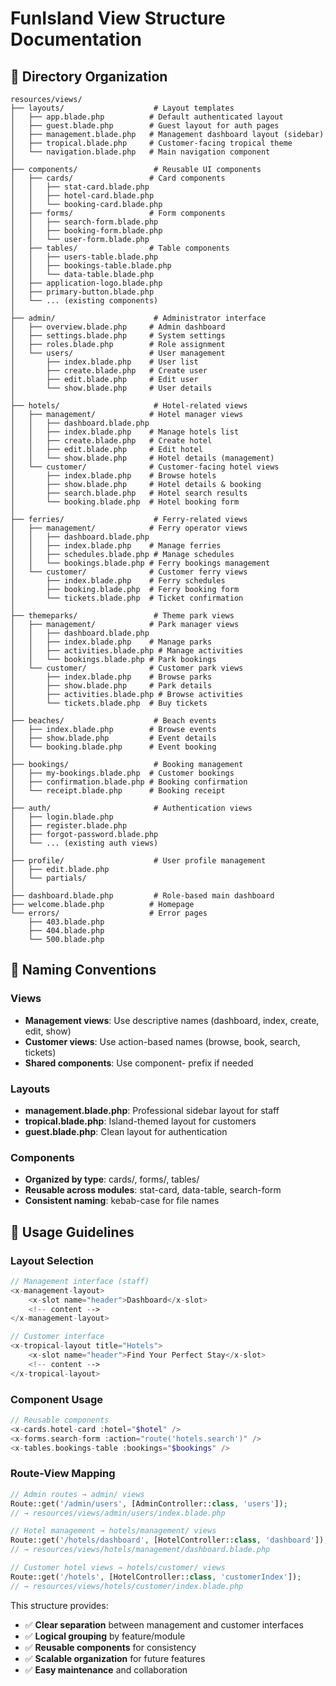 # FunIsland View Structure Documentation

## 📁 Directory Organization

```
resources/views/
├── layouts/                    # Layout templates
│   ├── app.blade.php          # Default authenticated layout
│   ├── guest.blade.php        # Guest layout for auth pages
│   ├── management.blade.php   # Management dashboard layout (sidebar)
│   ├── tropical.blade.php     # Customer-facing tropical theme
│   └── navigation.blade.php   # Main navigation component
│
├── components/                 # Reusable UI components
│   ├── cards/                 # Card components
│   │   ├── stat-card.blade.php
│   │   ├── hotel-card.blade.php
│   │   └── booking-card.blade.php
│   ├── forms/                 # Form components
│   │   ├── search-form.blade.php
│   │   ├── booking-form.blade.php
│   │   └── user-form.blade.php
│   ├── tables/                # Table components
│   │   ├── users-table.blade.php
│   │   ├── bookings-table.blade.php
│   │   └── data-table.blade.php
│   ├── application-logo.blade.php
│   ├── primary-button.blade.php
│   └── ... (existing components)
│
├── admin/                      # Administrator interface
│   ├── overview.blade.php     # Admin dashboard
│   ├── settings.blade.php     # System settings
│   ├── roles.blade.php        # Role assignment
│   └── users/                 # User management
│       ├── index.blade.php    # User list
│       ├── create.blade.php   # Create user
│       ├── edit.blade.php     # Edit user
│       └── show.blade.php     # User details
│
├── hotels/                     # Hotel-related views
│   ├── management/            # Hotel manager views
│   │   ├── dashboard.blade.php
│   │   ├── index.blade.php    # Manage hotels list
│   │   ├── create.blade.php   # Create hotel
│   │   ├── edit.blade.php     # Edit hotel
│   │   └── show.blade.php     # Hotel details (management)
│   └── customer/              # Customer-facing hotel views
│       ├── index.blade.php    # Browse hotels
│       ├── show.blade.php     # Hotel details & booking
│       ├── search.blade.php   # Hotel search results
│       └── booking.blade.php  # Hotel booking form
│
├── ferries/                    # Ferry-related views
│   ├── management/            # Ferry operator views
│   │   ├── dashboard.blade.php
│   │   ├── index.blade.php    # Manage ferries
│   │   ├── schedules.blade.php # Manage schedules
│   │   └── bookings.blade.php # Ferry bookings management
│   └── customer/              # Customer ferry views
│       ├── index.blade.php    # Ferry schedules
│       ├── booking.blade.php  # Ferry booking form
│       └── tickets.blade.php  # Ticket confirmation
│
├── themeparks/                 # Theme park views
│   ├── management/            # Park manager views
│   │   ├── dashboard.blade.php
│   │   ├── index.blade.php    # Manage parks
│   │   ├── activities.blade.php # Manage activities
│   │   └── bookings.blade.php # Park bookings
│   └── customer/              # Customer park views
│       ├── index.blade.php    # Browse parks
│       ├── show.blade.php     # Park details
│       ├── activities.blade.php # Browse activities
│       └── tickets.blade.php  # Buy tickets
│
├── beaches/                    # Beach events
│   ├── index.blade.php        # Browse events
│   ├── show.blade.php         # Event details
│   └── booking.blade.php      # Event booking
│
├── bookings/                   # Booking management
│   ├── my-bookings.blade.php  # Customer bookings
│   ├── confirmation.blade.php # Booking confirmation
│   └── receipt.blade.php      # Booking receipt
│
├── auth/                       # Authentication views
│   ├── login.blade.php
│   ├── register.blade.php
│   ├── forgot-password.blade.php
│   └── ... (existing auth views)
│
├── profile/                    # User profile management
│   ├── edit.blade.php
│   └── partials/
│
├── dashboard.blade.php         # Role-based main dashboard
├── welcome.blade.php          # Homepage
└── errors/                    # Error pages
    ├── 403.blade.php
    ├── 404.blade.php
    └── 500.blade.php
```

## 🎯 Naming Conventions

### Views
- **Management views**: Use descriptive names (dashboard, index, create, edit, show)
- **Customer views**: Use action-based names (browse, book, search, tickets)
- **Shared components**: Use component- prefix if needed

### Layouts
- **management.blade.php**: Professional sidebar layout for staff
- **tropical.blade.php**: Island-themed layout for customers
- **guest.blade.php**: Clean layout for authentication

### Components
- **Organized by type**: cards/, forms/, tables/
- **Reusable across modules**: stat-card, data-table, search-form
- **Consistent naming**: kebab-case for file names

## 🚀 Usage Guidelines

### Layout Selection
```php
// Management interface (staff)
<x-management-layout>
    <x-slot name="header">Dashboard</x-slot>
    <!-- content -->
</x-management-layout>

// Customer interface
<x-tropical-layout title="Hotels">
    <x-slot name="header">Find Your Perfect Stay</x-slot>
    <!-- content -->
</x-tropical-layout>
```

### Component Usage
```php
// Reusable components
<x-cards.hotel-card :hotel="$hotel" />
<x-forms.search-form :action="route('hotels.search')" />
<x-tables.bookings-table :bookings="$bookings" />
```

### Route-View Mapping
```php
// Admin routes → admin/ views
Route::get('/admin/users', [AdminController::class, 'users']);
// → resources/views/admin/users/index.blade.php

// Hotel management → hotels/management/ views
Route::get('/hotels/dashboard', [HotelController::class, 'dashboard']);
// → resources/views/hotels/management/dashboard.blade.php

// Customer hotel views → hotels/customer/ views
Route::get('/hotels', [HotelController::class, 'customerIndex']);
// → resources/views/hotels/customer/index.blade.php
```

This structure provides:
- ✅ **Clear separation** between management and customer interfaces
- ✅ **Logical grouping** by feature/module
- ✅ **Reusable components** for consistency
- ✅ **Scalable organization** for future features
- ✅ **Easy maintenance** and collaboration